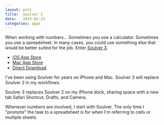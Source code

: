 ```yaml
---
layout: post
title:  Soulver 3
date:   2025-02-23
categories: apps
---
```

When working with numbers... Sometimes you use a calculator. Sometimes you use a spreadsheet. In many cases, you could use something else that would be better suited for the job. Enter [Soulver 3](https://soulver.app). 

- [iOS App Store](https://apps.apple.com/us/app/soulver-3/id1508732804)
- [Mac App Store](https://apps.apple.com/us/app/soulver-3/id1508732804)
- [Direct Download](https://soulver.app/download)

I've been using Soulver for years on iPhone and Mac. Soulver 3 will replace Soulver 2 in my workflows. 

Soulver 3 replaces Soulver 2 on my iPhone dock, sharing space with a new tab Safari Shortcut, Drafts, and Camera. 

Whenever numbers are involved, I start with Soulver. The only time I "promote" the task to a spreadsheet is for when I'm referring to cells or multiple sheets. 
